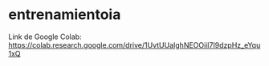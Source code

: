 # entrenamientoia

Link de Google Colab: https://colab.research.google.com/drive/1UvtUUaIghNEOOiil7I9dzpHz_eYqu1xQ
